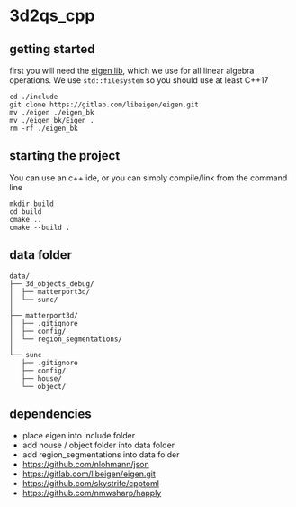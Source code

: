 # 3d2qs_cpp

## getting started
first you will need the [eigen lib](http://eigen.tuxfamily.org/index.php?title=Main_Page), which we use for all linear algebra operations.
We use `std::filesystem` so you should use at least C++17

```shell
cd ./include
git clone https://gitlab.com/libeigen/eigen.git
mv ./eigen ./eigen_bk
mv ./eigen_bk/Eigen .
rm -rf ./eigen_bk
```

## starting the project
You can use an c++ ide, or you can simply compile/link from the command line
```shell
mkdir build
cd build
cmake ..
cmake --build .
```

## data folder
```
data/
├── 3d_objects_debug/
│  ├── matterport3d/
│  └── sunc/
│ 
├── matterport3d/
│  ├── .gitignore
│  ├── config/
│  └── region_segmentations/
│ 
└── sunc
   ├── .gitignore
   ├── config/
   ├── house/
   └── object/
```

## dependencies
- place eigen into include folder 
- add house / object folder into data folder
- add region_segmentations into data folder
- https://github.com/nlohmann/json
- https://gitlab.com/libeigen/eigen.git
- https://github.com/skystrife/cpptoml
- https://github.com/nmwsharp/happly
